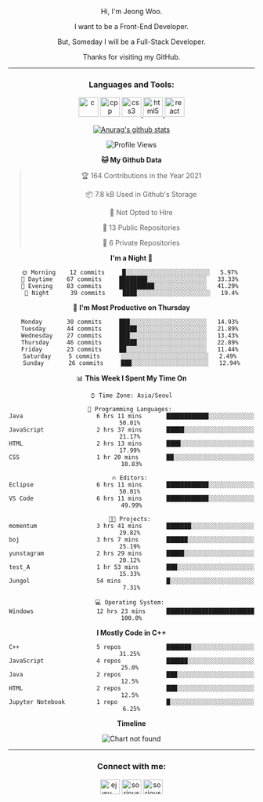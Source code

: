 <div align="center">

Hi, I'm Jeong Woo.

I want to be a Front-End Developer.

But, Someday I will be a Full-Stack Developer.

Thanks for visiting my GitHub.

</div>

---

<link rel="stylesheet" href="devicon.min.css">
<h3 align="center">Languages and Tools:</h3>
<p align="center"> <a href="https://www.cprogramming.com/" target="_blank"> <img src="https://user-images.githubusercontent.com/49060014/104815556-9b409780-5858-11eb-9e57-76cd1f41b210.png" alt="c" height="40"></a>  <a href="https://www.w3schools.com/cpp/" target="_blank"> <img src="https://user-images.githubusercontent.com/49060014/104815621-05593c80-5859-11eb-8ffb-fdb9956f63c1.png" alt="cpp" height="40"></a> <a href="https://www.w3schools.com/css/" target="_blank"> <img src="https://user-images.githubusercontent.com/49060014/104815701-6e40b480-5859-11eb-985c-fe7214015048.png" alt="css3" height="40"/> </a> <a href="https://www.w3.org/html/" target="_blank"> <img src="https://user-images.githubusercontent.com/49060014/104815691-64b74c80-5859-11eb-85ac-165452a17a2e.png" alt="html5" height="40"/> </a> <a href="https://reactjs.org/" target="_blank"> <img src="https://user-images.githubusercontent.com/49060014/104815672-44878d80-5859-11eb-8695-602d3f0b85d2.png" alt="react" height="40"/> </a> </p>

<div align="center">
  
[![Anurag's github stats](https://github-readme-stats.vercel.app/api?username=sorious77)](https://github.com/anuraghazra/github-readme-stats)



<!--START_SECTION:waka-->
![Profile Views](http://img.shields.io/badge/Profile%20Views-1-blue)

**🐱 My Github Data** 

> 🏆 164 Contributions in the Year 2021
 > 
> 📦 7.8 kB Used in Github's Storage 
 > 
> 🚫 Not Opted to Hire
 > 
> 📜 13 Public Repositories 
 > 
> 🔑 6 Private Repositories  
 > 
**I'm a Night 🦉** 

```text
🌞 Morning    12 commits     █░░░░░░░░░░░░░░░░░░░░░░░░   5.97% 
🌆 Daytime    67 commits     ████████░░░░░░░░░░░░░░░░░   33.33% 
🌃 Evening    83 commits     ██████████░░░░░░░░░░░░░░░   41.29% 
🌙 Night      39 commits     ████░░░░░░░░░░░░░░░░░░░░░   19.4%

```
📅 **I'm Most Productive on Thursday** 

```text
Monday       30 commits     ███░░░░░░░░░░░░░░░░░░░░░░   14.93% 
Tuesday      44 commits     █████░░░░░░░░░░░░░░░░░░░░   21.89% 
Wednesday    27 commits     ███░░░░░░░░░░░░░░░░░░░░░░   13.43% 
Thursday     46 commits     █████░░░░░░░░░░░░░░░░░░░░   22.89% 
Friday       23 commits     ██░░░░░░░░░░░░░░░░░░░░░░░   11.44% 
Saturday     5 commits      ░░░░░░░░░░░░░░░░░░░░░░░░░   2.49% 
Sunday       26 commits     ███░░░░░░░░░░░░░░░░░░░░░░   12.94%

```


📊 **This Week I Spent My Time On** 

```text
⌚︎ Time Zone: Asia/Seoul

💬 Programming Languages: 
Java                     6 hrs 11 mins       ████████████░░░░░░░░░░░░░   50.01% 
JavaScript               2 hrs 37 mins       █████░░░░░░░░░░░░░░░░░░░░   21.17% 
HTML                     2 hrs 13 mins       ████░░░░░░░░░░░░░░░░░░░░░   17.99% 
CSS                      1 hr 20 mins        ██░░░░░░░░░░░░░░░░░░░░░░░   10.83%

🔥 Editors: 
Eclipse                  6 hrs 11 mins       ████████████░░░░░░░░░░░░░   50.01% 
VS Code                  6 hrs 11 mins       ████████████░░░░░░░░░░░░░   49.99%

🐱‍💻 Projects: 
momentum                 3 hrs 41 mins       ███████░░░░░░░░░░░░░░░░░░   29.82% 
boj                      3 hrs 7 mins        ██████░░░░░░░░░░░░░░░░░░░   25.19% 
yunstagram               2 hrs 29 mins       █████░░░░░░░░░░░░░░░░░░░░   20.12% 
test_A                   1 hr 53 mins        ███░░░░░░░░░░░░░░░░░░░░░░   15.33% 
Jungol                   54 mins             █░░░░░░░░░░░░░░░░░░░░░░░░   7.31%

💻 Operating System: 
Windows                  12 hrs 23 mins      █████████████████████████   100.0%

```

**I Mostly Code in C++** 

```text
C++                      5 repos             ███████░░░░░░░░░░░░░░░░░░   31.25% 
JavaScript               4 repos             ██████░░░░░░░░░░░░░░░░░░░   25.0% 
Java                     2 repos             ███░░░░░░░░░░░░░░░░░░░░░░   12.5% 
HTML                     2 repos             ███░░░░░░░░░░░░░░░░░░░░░░   12.5% 
Jupyter Notebook         1 repo              █░░░░░░░░░░░░░░░░░░░░░░░░   6.25%

```


**Timeline**

![Chart not found](https://raw.githubusercontent.com/sorious77/sorious77/main/charts/bar_graph.png) 


<!--END_SECTION:waka-->

</div>

---

<h3 align="center">Connect with me:</h3>
<p align="center">
<a href="https://instagram.com/ejwu__" target="blank"><img align="center" src="https://cdn.jsdelivr.net/npm/simple-icons@3.0.1/icons/instagram.svg" alt="ejwu__" height="30" width="40" /></a>
<a href="https://www.hackerrank.com/sorious77" target="blank"><img align="center" src="https://cdn.jsdelivr.net/npm/simple-icons@3.0.1/icons/hackerrank.svg" alt="sorious77" height="30" width="40" /></a>
<a href="https://www.leetcode.com/sorious77" target="blank"><img align="center" src="https://cdn.jsdelivr.net/npm/simple-icons@3.0.1/icons/leetcode.svg" alt="sorious77" height="30" width="40" /></a>
</p>


